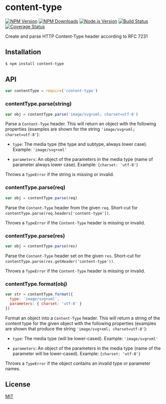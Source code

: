 # content-type

[![NPM Version][npm-version-image]][npm-url]
[![NPM Downloads][npm-downloads-image]][npm-url]
[![Node.js Version][node-image]][node-url]
[![Build Status][ci-image]][ci-url]
[![Coverage Status][coveralls-image]][coveralls-url]

Create and parse HTTP Content-Type header according to RFC 7231

## Installation

```sh
$ npm install content-type
```

## API

```js
var contentType = require('content-type')
```

### contentType.parse(string)

```js
var obj = contentType.parse('image/svg+xml; charset=utf-8')
```

Parse a `Content-Type` header. This will return an object with the following properties (examples are shown for the
string `'image/svg+xml; charset=utf-8'`):

- `type`: The media type (the type and subtype, always lower case). Example: `'image/svg+xml'`

- `parameters`: An object of the parameters in the media type (name of parameter always lower case).
  Example: `{charset: 'utf-8'}`

Throws a `TypeError` if the string is missing or invalid.

### contentType.parse(req)

```js
var obj = contentType.parse(req)
```

Parse the `Content-Type` header from the given `req`. Short-cut for
`contentType.parse(req.headers['content-type'])`.

Throws a `TypeError` if the `Content-Type` header is missing or invalid.

### contentType.parse(res)

```js
var obj = contentType.parse(res)
```

Parse the `Content-Type` header set on the given `res`. Short-cut for
`contentType.parse(res.getHeader('content-type'))`.

Throws a `TypeError` if the `Content-Type` header is missing or invalid.

### contentType.format(obj)

```js
var str = contentType.format({
  type: 'image/svg+xml',
  parameters: { charset: 'utf-8' }
})
```

Format an object into a `Content-Type` header. This will return a string of the content type for the given object with
the following properties (examples are shown that produce the string `'image/svg+xml; charset=utf-8'`):

- `type`: The media type (will be lower-cased). Example: `'image/svg+xml'`

- `parameters`: An object of the parameters in the media type (name of the parameter will be lower-cased).
  Example: `{charset: 'utf-8'}`

Throws a `TypeError` if the object contains an invalid type or parameter names.

## License

[MIT](LICENSE)

[ci-image]: https://badgen.net/github/checks/jshttp/content-type/master?label=ci

[ci-url]: https://github.com/jshttp/content-type/actions/workflows/ci.yml

[coveralls-image]: https://badgen.net/coveralls/c/github/jshttp/content-type/master

[coveralls-url]: https://coveralls.io/r/jshttp/content-type?branch=master

[node-image]: https://badgen.net/npm/node/content-type

[node-url]: https://nodejs.org/en/download

[npm-downloads-image]: https://badgen.net/npm/dm/content-type

[npm-url]: https://npmjs.org/package/content-type

[npm-version-image]: https://badgen.net/npm/v/content-type
